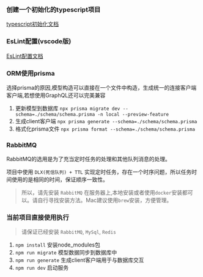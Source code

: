 
### 创建一个初始化的typescript项目
[typescript初始化文档](docs/init.md)

### EsLint配置(vscode版)
[EsLint配置文档](docs/eslint.md)

### ORM使用prisma

选择prisma的原因,模型构造可以直接在一个文件中构造，生成统一的连接客户端客户端,若想使用GraphQL还可以完美兼容

1. 更新模型到数据库 `npx prisma migrate dev --schema=./schema/schema.prisma -n local --preview-feature`
2. 生成client客户端 `npx prisma generate --schema=./schema/schema.prisma`
3. 格式化prisma文件 `npx prisma format --schema=./schema/schema.prisma`

### RabbitMQ

RabbitMQ的选用是为了充当定时任务的处理和其他队列消息的处理。 


项目中使用 `DLX(死信队列) + TTL` 实现定时任务，存在一个时序问题，所以任务时间使用的是相同的时间，保证顺序一致性。
> 所以，请先安装 `RabbitMQ` 在服务器上,本地安装或者使用`docker`安装都可以。请自行寻找安装方法。Mac建议使用`brew`安装，方便管理。

### 当前项目直接使用执行
> 请保证已经安装 `RabbitMQ`, `MySql`, `Redis`
1. `npm install`        安装node_modules包
2. `npm run migrate`    模型数据同步到数据库中
3. `npm run generate`   生成client客户端用于与数据库交互
4. `npm run dev`        启动服务
